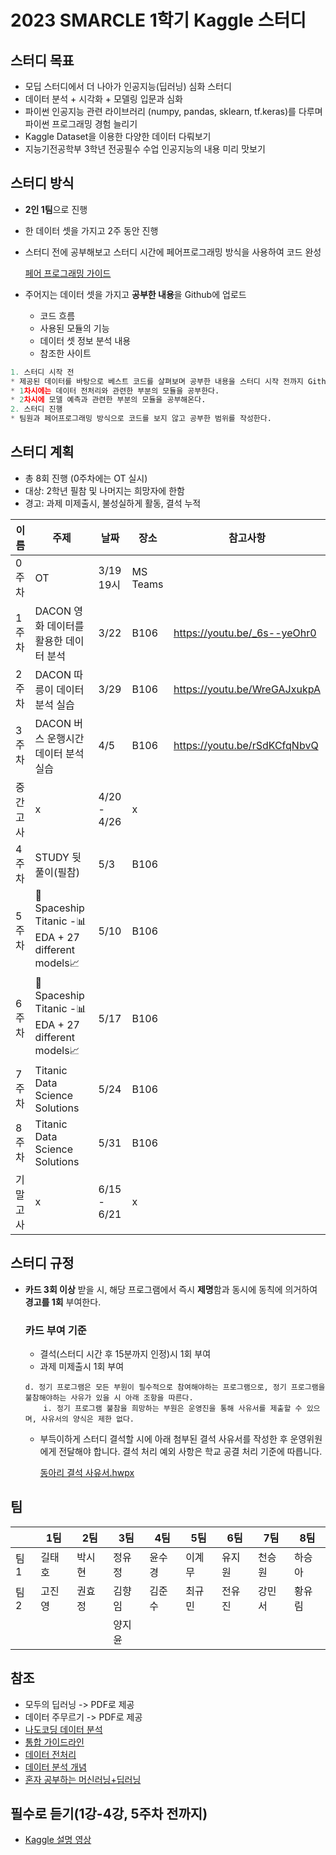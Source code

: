 # 2023 SMARCLE 1학기 Kaggle 스터디

## 스터디 목표

- 모딥 스터디에서 더 나아가 인공지능(딥러닝) 심화 스터디
- 데이터 분석 + 시각화 + 모델링 입문과 심화
- 파이썬 인공지능 관련 라이브러리 (numpy, pandas, sklearn, tf.keras)를 다루며 파이썬 프로그래밍 경험 늘리기
- Kaggle Dataset을 이용한 다양한 데이터 다뤄보기
- 지능기전공학부 3학년 전공필수 수업 인공지능의 내용 미리 맛보기

## 스터디 방식

- **2인 1팀**으로 진행
- 한 데이터 셋을 가지고 2주 동안 진행
- 스터디 전에 공부해보고 스터디 시간에 페어프로그래밍 방식을 사용하여 코드 완성
    
    [페어 프로그래밍 가이드](https://erratic-infinity-699.notion.site/888ebbfa2a014a2da1605d65def15dba)
    
- 주어지는 데이터 셋을 가지고 **공부한 내용**을 Github에 업로드
    - 코드 흐름
    - 사용된 모듈의 기능
    - 데이터 셋 정보 분석 내용
    - 참조한 사이트

```python
1. 스터디 시작 전
* 제공된 데이터를 바탕으로 베스트 코드를 살펴보며 공부한 내용을 스터디 시작 전까지 Github에 업로드한다.
* 1차시에는 데이터 전처리와 관련한 부분의 모듈을 공부한다.
* 2차시에 모델 예측과 관련한 부분의 모듈을 공부해온다.
2. 스터디 진행
* 팀원과 페어프로그래밍 방식으로 코드를 보지 않고 공부한 범위를 작성한다.
```

## 스터디 계획

- 총 8회 진행 (0주차에는 OT 실시)
- 대상: 2학년 필참 및 나머지는 희망자에 한함
- 경고: 과제 미제출시, 불성실하게 활동, 결석 누적

| 이름 | 주제 | 날짜 | 장소 | 참고사항 |
| --- | --- | --- | --- | --- |
| 0주차 | OT | 3/19 19시 | MS Teams |  |
| 1주차 | DACON 영화 데이터를 활용한 데이터 분석 | 3/22 | B106 | https://youtu.be/_6s--yeOhr0 |
| 2주차 | DACON 따릉이 데이터 분석 실습 | 3/29 | B106 | https://youtu.be/WreGAJxukpA |
| 3주차 | DACON 버스 운행시간 데이터 분석 실습 | 4/5 | B106 | https://youtu.be/rSdKCfqNbvQ |
| 중간고사 | x | 4/20 - 4/26 | x |  |
| 4주차 | STUDY 뒷풀이(필참) | 5/3 | B106 |  |
| 5주차 | 🚀Spaceship Titanic -📊EDA + 27 different models📈 | 5/10 | B106 |  |
| 6주차 | 🚀Spaceship Titanic -📊EDA + 27 different models📈 | 5/17 | B106 |  |
| 7주차 | Titanic Data Science Solutions | 5/24 | B106 |  |
| 8주차 | Titanic Data Science Solutions | 5/31 | B106 |  |
| 기말고사 | x | 6/15 - 6/21 | x |  |

## 스터디 규정

- **카드 3회 이상** 받을 시, 해당 프로그램에서 즉시 **제명**함과 동시에 동칙에 의거하여 **경고를 1회** 부여한다.
    
    ### 카드 부여 기준
    
    - 결석(스터디 시간 후 15분까지 인정)시 1회 부여
    - 과제 미제출시 1회 부여
    
    ```
    d. 정기 프로그램은 모든 부원이 필수적으로 참여해야하는 프로그램으로, 정기 프로그램을 불참해야하는 사유가 있을 시 아래 조항을 따른다.
    	i. 정기 프로그램 불참을 희망하는 부원은 운영진을 통해 사유서를 제출할 수 있으며, 사유서의 양식은 제한 없다.
    ```
    
    - 부득이하게 스터디 결석할 시에 아래 첨부된 결석 사유서를 작성한 후 운영위원에게 전달해야 합니다. 결석 처리 예외 사항은 학교 공결 처리 기준에 따릅니다.
        
        [동아리 결석 사유서.hwpx](https://github.com/sejongsmarcle/2022_Autumn_DataAnalysisStudy/blob/main/%EB%8F%99%EC%95%84%EB%A6%AC%20%EA%B2%B0%EC%84%9D%20%EC%82%AC%EC%9C%A0%EC%84%9C.hwpx?raw=True)
        

## 팀

|  | 1팀 | 2팀 | 3팀 | 4팀 | 5팀 | 6팀 | 7팀 | 8팀 |
| --- | --- | --- | --- | --- | --- | --- | --- | --- |
| 팀1 | 길태호 | 박시현 | 정유정 | 윤수경 | 이계무 | 유지원 | 천승원 | 하승아 |
| 팀2 | 고진영 | 권효정 | 김향임 | 김준수 | 최규민 | 전유진 | 강민서 | 황유림 |
|  |  |  | 양지윤 |  |  |  |  |  |

## 참조

- 모두의 딥러닝 -> PDF로 제공
- 데이터 주무르기 -> PDF로 제공
- [나도코딩 데이터 분석](https://youtu.be/PjhlUzp_cU0)
- [통합 가이드라인](https://kaggle-kr.tistory.com/32)
- [데이터 전처리](https://www.kaggle.com/kwonyoung234/for-beginner)
- [데이터 분석 개념](https://www.youtube.com/watch?v=PjhlUzp_cU0)
- [혼자 공부하는 머신러닝+딥러닝](https://youtu.be/J6wehCO_c58)

## 필수로 듣기(1강-4강, 5주차 전까지)

- [Kaggle 설명 영상](https://youtube.com/playlist?list=PL9mhQYIlKEhfBKFj3HYWwk-jQlV8aNwgk)
